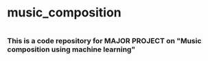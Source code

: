 <h1>music_composition<h1>
<h3>This is a code repository for MAJOR PROJECT on "Music composition using machine learning"</h3>
